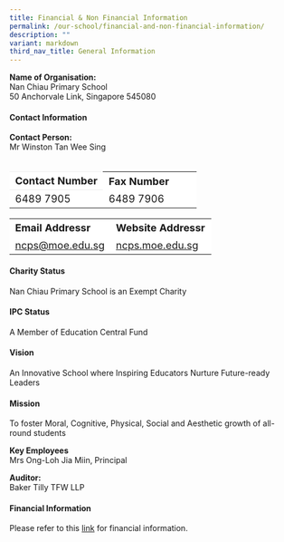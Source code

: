 ```yaml
---
title: Financial & Non Financial Information
permalink: /our-school/financial-and-non-financial-information/
description: ""
variant: markdown
third_nav_title: General Information
---
```

**Name of Organisation:**<br>Nan Chiau Primary School<br>
50 Anchorvale Link, Singapore 545080

#### Contact Information
**Contact Person:** <br>Mr Winston Tan Wee Sing<br><br>

<table border="0" style="font-size: 18px;box-sizing: inherit; border-collapse: collapse; border-spacing: 0px; max-width: 100%; width: 100%;"><tbody style="box-sizing: inherit;"><tr border="0" style="box-sizing: inherit; background: rgb(255, 255, 255);"><td border="0" style="border: 1px solid #eee;border-left:0px;border-right:0px;box-sizing: inherit; padding: 5px 10px; width: 50%;"><b>Contact Number</b></td><td border="0" style="border: 0px solid #eee;border-left:0px;border-right:0px;box-sizing: inherit; padding: 5px 10px; width: 70%;"><b>Fax Number</b></td></tr><tr style="box-sizing: inherit; background: rgb(255, 255, 255);"><td style="border: 0px solid #eee;border-left:0px;border-right:0px;box-sizing: inherit; padding: 5px 10px; width: 30%;">6489 7905</td><td style="border: 0px solid #eee;border-left:0px;border-right:0px;box-sizing: inherit; padding: 5px 10px; width: 70%;">6489 7906</td></tr></tbody></table> 

<table border="0" style="font-size: 18px;box-sizing: inherit; border-collapse: collapse; border-spacing: 0px; max-width: 100%; width: 100%;"><tbody style="box-sizing: inherit;"><tr border="1" style="box-sizing: inherit; background: rgb(255, 255, 255);"><td border="0" style="border: 0px solid #eee;border-left:0px;border-right:0px;box-sizing: inherit; padding: 5px 10px; width: 50%;"><b>Email Addressr</b></td><td border="0" style="border: 0px solid #eee;border-left:0px;border-right:0px;box-sizing: inherit; padding: 5px 10px; width: 70%;"><b>Website Addressr</b></td></tr><tr style="box-sizing: inherit; background: rgb(255, 255, 255);"><td style="border: 0px solid #eee;border-left:0px;border-right:0px;box-sizing: inherit; padding: 5px 10px; width: 30%;"><a href="mailto:ncps@moe.edu.sg">ncps@moe.edu.sg</a></td><td style="border: 0px solid #eee;border-left:0px;border-right:0px;box-sizing: inherit; padding: 5px 10px; width: 70%;"> <a href="http://ncps.moe.edu.sg/">ncps.moe.edu.sg</a></td></tr></tbody></table> 


#### Charity Status
Nan Chiau Primary School is an Exempt Charity

#### IPC Status
A Member of Education Central Fund

#### Vision
An Innovative School where Inspiring Educators Nurture Future-ready Leaders

#### Mission
To foster Moral, Cognitive, Physical, Social and Aesthetic growth of all-round students

**Key Employees** <br>
Mrs Ong-Loh Jia Miin, Principal

**Auditor:** <br>Baker Tilly TFW LLP

#### **Financial Information**


Please refer to this&nbsp;[link](/files/Nan_Chiau_Primary_School.pdf)&nbsp;for financial information.